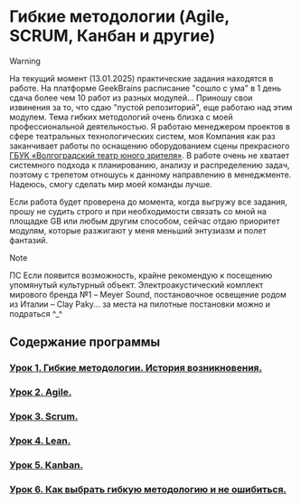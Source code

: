 # Гибкие методологии (Agile, SCRUM, Канбан и другие)

> [!WARNING]
> На текущий момент (13.01.2025) практические задания находятся в работе. На платформе GeekBrains расписание "сошло с ума" в 1 день сдача более чем 10 работ из разных модулей...
> Приношу свои извинения за то, что сдаю "пустой репозиторий", еще работаю над этим модулем. Тема гибких методологий очень близка с моей профессиональной деятельностью. Я работаю менеджером проектов в сфере театральных технологических систем, моя Компания как раз заканчивает работы по оснащению оборудованием сцены прекрасного [ГБУК «Волгоградский театр юного зрителя»](https://www.tuz-volgograd.ru). В работе очень не хватает системного подхода к планированию, анализу и распределению задач, поэтому с трепетом отношусь к данному направлению в менеджменте. Надеюсь, смогу сделать мир моей команды лучше.
> 
> Если работа будет проверена до момента, когда выгружу все задания, прошу не судить строго и при необходимости связать со мной на площадке GB или любым другим способом, сейчас отдаю приоритет модулям, которые разжигают у меня меньший энтузиазм и полет фантазий.

> [!NOTE]
> ПС Если появится возможность, крайне рекомендую к посещению упомянутый культурный объект. Электроакустический комплект мирового бренда №1 – Meyer Sound, постановочное освещение родом из Италии – Clay Paky... за места на пилотные постановки можно и подраться ^_^

## Содержание программы
### [Урок 1. Гибкие методологии. История возникновения.]()
### [Урок 2. Agile.]()
### [Урок 3. Scrum.]()
### [Урок 4. Lean.](lesson%204/lesson_4.md)
### [Урок 5. Kanban.]()
### [Урок 6. Как выбрать гибкую методологию и не ошибиться.]()
